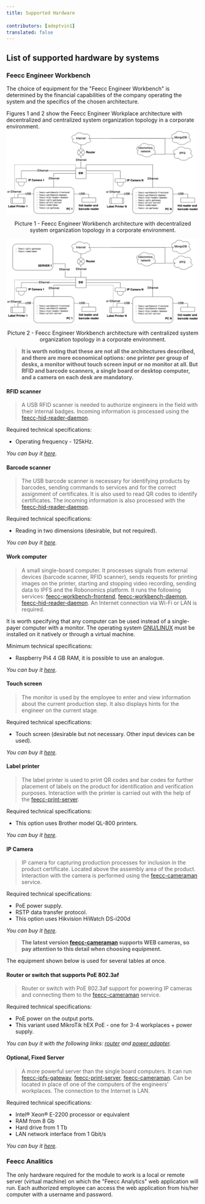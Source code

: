 ```yaml
---
title: Supported Hardware
 
contributors: [adeptvin1]
translated: false
---
```

## List of supported hardware by systems
### Feecc Engineer Workbench
The choice of equipment for the "Feecc Engineer Workbench" is determined by the financial capabilities of the company operating the system and the specifics of the chosen architecture.

Figures 1 and 2 show the Feecc Engineer Workplace architecture with decentralized and centralized system organization topology in a corporate environment.
![architec1](../images/feecc-system-architecture/picture1.png)

<p align="center">
Picture 1 - Feecc Engineer Workbench architecture with decentralized system organization topology in a corporate environment.
</p>

![architec2](../images/feecc-system-architecture/picture2.png)

<p align="center">
Picture 2 - Feecc Engineer Workbench architecture with centralized system organization topology in a corporate environment.
</p>

> **It is worth noting that these are not all the architectures described, and there are more economical options: one printer per group of desks, a monitor without touch screen input or no monitor at all. But RFID and barcode scanners, a single board or desktop computer, and a camera on each desk are mandatory.** 

#### **RFID scanner**

> A USB RFID scanner is needed to authorize engineers in the field with their internal badges. Incoming information is processed using the [feecc-hid-reader-daemon](https://github.com/Multi-Agent-io/feecc-hid-reader-daemon).

Required technical specifications:

  - Operating frequency - 125kHz.

*You can buy it [here](https://aliexpress.ru/item/1005003579675742.html?spm=a2g2w.productlist.0.0.190ad16cWCptVr&sku_id=12000026804509353).*

#### **Barcode scanner**

> The USB barcode scanner is necessary for identifying products by barcodes, sending commands to services and for the correct assignment of certificates. It is also used to read QR codes to identify certificates. The incoming information is also processed with the [feecc-hid-reader-daemon](https://github.com/Multi-Agent-io/feecc-hid-reader-daemon).

Required technical specifications:

  - Reading in two dimensions (desirable, but not required).

*You can buy it [here](https://aliexpress.ru/item/32902727438.html?spm=a2g2w.productlist.0.0.263d68c5fTwi8J&sku_id=10000009784771593).*

#### **Work computer**

> A small single-board computer. It processes signals from external devices (barcode scanner, RFID scanner), sends requests for printing images on the printer, starting and stopping video recording, sending data to IPFS and the Robonomics platform. It runs the following services: [feecc-workbench-frontend](https://github.com/Multi-Agent-io/feecc-workbench-frontend), [feecc-workbench-daemon](https://github.com/Multi-Agent-io/feecc-workbench-daemon), [feecc-hid-reader-daemon](https://github.com/Multi-Agent-io/feecc-hid-reader-daemon). An Internet connection via Wi-Fi or LAN is required.

It is worth specifying that any computer can be used instead of a single-payer computer with a monitor. The operating system [GNU/LINUX](https://www.gnu.org/) must be installed on it natively or through a virtual machine.

Minimum technical specifications:

  - Raspberry Pi4 4 GB RAM, it is possible to use an analogue.

*You can buy it [here](https://www.cytron.io/p-raspberry-pi-4-model-b-4gb).*

#### **Touch screen**

> The monitor is used by the employee to enter and view information about the current production step. It also displays hints for the engineer on the current stage.

Required technical specifications:

  - Touch screen (desirable but not necessary. Other input devices can be used).

*You can buy it [here](https://www.asus.com/Displays-Desktops/Monitors/Touch/VT168H/).*

#### **Label printer**

> The label printer is used to print QR codes and bar codes for further placement of labels on the product for identification and verification purposes. Interaction with the printer is carried out with the help of the [feecc-print-server](https://github.com/Multi-Agent-io/feecc-print-server).

Required technical specifications:

  - This option uses Brother model QL-800 printers.

*You can buy it [here](https://www.brother-usa.com/products/ql800).*

#### **IP Camera**

> IP camera for capturing production processes for inclusion in the product certificate. Located above the assembly area of the product. Interaction with the camera is performed using the [feecc-cameraman](https://github.com/Multi-Agent-io/feecc-cameraman) service.

Required technical specifications:

  - PoE power supply.
  - RSTP data transfer protocol.
  - This option uses Hikvision HiWatch DS-i200d

*You can buy it [here](https://www.hi-watch.eu/en-us/product/1986/ip-camera/bullet-camera/2-0-mp-ir-network-bullet-camera).*

> **The latest version [feecc-cameraman](https://github.com/Multi-Agent-io/feecc-cameraman) supports WEB cameras, so pay attention to this detail when choosing equipment.**

<robo-wiki-note type="warning">
The equipment shown below is used for several tables at once.
</robo-wiki-note>

#### **Router or switch that supports PoE 802.3af**

> Router or switch with PoE 802.3af support for powering IP cameras and connecting them to the [feecc-cameraman](https://github.com/Multi-Agent-io/feecc-cameraman) service. 

Required technical specifications:

  - PoE power on the output ports.
  - This variant used MikroTik hEX PoE - one for 3-4 workplaces + power supply.

*You can buy it with the following links: [router](https://mikrotik.com/product/RB960PGS) and [power adapter](https://mikrotik.com/product/48POW).*

#### **Optional, Fixed Server**

> A more powerful server than the single board computers. It can run [feecc-ipfs-gateway](https://github.com/Multi-Agent-io/feecc-ipfs-gateway), [feecc-print-server](https://github.com/Multi-Agent-io/feecc-print-server), [feecc-cameraman](https://github.com/Multi-Agent-io/feecc-cameraman). Can be located in place of one of the computers of the engineers' workplaces. The connection to the Internet is LAN.

Required technical specifications:

  - Intel® Xeon® E-2200 processor or equivalent
  - RAM from 8 Gb
  - Hard drive from 1 Tb
  - LAN network interface from 1 Gbit/s

*You can buy it [here](https://www.dell.com/en-us/shop/cty/pdp/spd/poweredge-r240/pe_r240_tm_vi_vp_sb).*

### Feecc Analitics

The only hardware required for the module to work is a local or remote server (virtual machine) on which the "Feecc Analytics" web application will run. Each authorized employee can access the web application from his/her computer with a username and password.